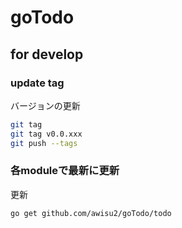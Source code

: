 # goTodo

## for develop
### update tag

バージョンの更新

```bash
git tag
git tag v0.0.xxx
git push --tags
```

### 各moduleで最新に更新

更新

```bash
go get github.com/awisu2/goTodo/todo
```
